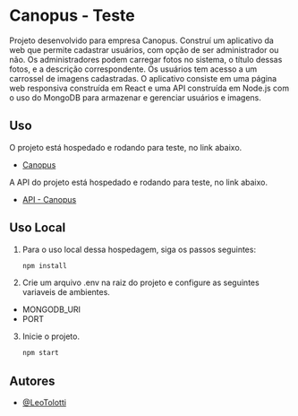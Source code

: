 # Canopus - Teste

Projeto desenvolvido para empresa Canopus.
Construí um aplicativo da web que permite cadastrar usuários, com opção de ser administrador ou não.
Os administradores podem carregar fotos no sistema, o título dessas fotos, e a descrição correspondente.
Os usuários tem acesso a um carrossel de imagens cadastradas.
O aplicativo consiste em uma página web responsiva construída em React e uma API construída em Node.js com o uso do MongoDB para armazenar e gerenciar usuários e imagens.

## Uso

O projeto está hospedado e rodando para teste, no link abaixo.

- [Canopus](https://todolistcorelab.netlify.app/)

A API do projeto está hospedado e rodando para teste, no link abaixo.

- [API - Canopus](https://corelab-api-challenge-h8ne6b9fo-leotolotti.vercel.app/tarefas)

## Uso Local

1. Para o uso local dessa hospedagem, siga os passos seguintes:

   ```bash
   npm install

   ```

2. Crie um arquivo .env na raiz do projeto e configure as seguintes variaveis de ambientes.

- MONGODB_URI
- PORT

3. Inicie o projeto.
   ```bash
   npm start
   ```

## Autores

- [@LeoTolotti](https://github.com/LeoTolotti)
